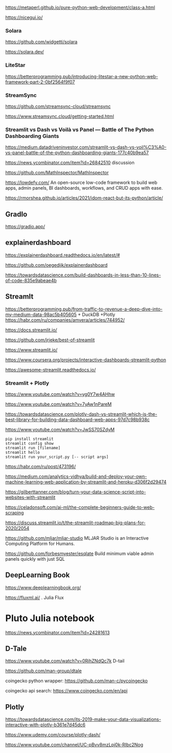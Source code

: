 https://metaperl.github.io/pure-python-web-development/class-a.html

https://nicegui.io/

### Solara 
https://github.com/widgetti/solara

https://solara.dev/

### LiteStar

https://betterprogramming.pub/introducing-litestar-a-new-python-web-framework-part-2-0bf2564f9f07

### StreamSync

https://github.com/streamsync-cloud/streamsync

https://www.streamsync.cloud/getting-started.html


### Streamlit vs Dash vs Voilà vs Panel — Battle of The Python Dashboarding Giants 

https://medium.datadriveninvestor.com/streamlit-vs-dash-vs-voil%C3%A0-vs-panel-battle-of-the-python-dashboarding-giants-177c40b9ea57

https://news.ycombinator.com/item?id=26842510 discussion

https://github.com/MathInspector/MathInspector

https://lowdefy.com/  An open-source low-code framework to build web apps, admin panels, BI dashboards, workflows, and CRUD apps with ease.

https://rmorshea.github.io/articles/2021/idom-react-but-its-python/article/

## GradIo

https://gradio.app/

## explainerdashboard

https://explainerdashboard.readthedocs.io/en/latest/#

https://github.com/oegedijk/explainerdashboard

https://towardsdatascience.com/build-dashboards-in-less-than-10-lines-of-code-835e9abeae4b

## StreamIt


https://betterprogramming.pub/from-traffic-to-revenue-a-deep-dive-into-my-medium-data-98ac5b405605 + DuckDB +Plotly
https://habr.com/ru/companies/amvera/articles/744952/

https://docs.streamlit.io/

https://github.com/jrieke/best-of-streamlit

<https://www.streamlit.io/>

https://www.coursera.org/projects/interactive-dashboards-streamlit-python

https://awesome-streamlit.readthedocs.io/

### Streamlit + Plotly

https://www.youtube.com/watch?v=yg0Y7w4AHhw

https://www.youtube.com/watch?v=7yAw1nPareM

https://towardsdatascience.com/plotly-dash-vs-streamlit-which-is-the-best-library-for-building-data-dashboard-web-apps-97d7c98b938c

<https://www.youtube.com/watch?v=JwSS70SZdyM>

```
pip install streamlit
streamlit config show
streamlit run [filename]
streamlit hello
streamlit run your_script.py [-- script args]
```


<https://habr.com/ru/post/473196/>

https://medium.com/analytics-vidhya/build-and-deploy-your-own-machine-learning-web-application-by-streamlit-and-heroku-d306f2d29474

<https://gilberttanner.com/blog/turn-your-data-science-script-into-websites-with-streamlit>

https://celadonsoft.com/ai-ml/the-complete-beginners-guide-to-web-scraping

<https://discuss.streamlit.io/t/the-streamlit-roadmap-big-plans-for-2020/2054>


<https://github.com/mljar/mljar-studio> MLJAR Studio is an Interactive Computing Platform for Humans.


<https://github.com/forbesmyester/esqlate>  Build minimum viable admin panels quickly with just SQL

## DeepLearning Book
<https://www.deeplearningbook.org/>

<https://fluxml.ai/> .  Julia Flux


# Pluto Julia notebook
https://news.ycombinator.com/item?id=24281613


## D-Tale
<https://www.youtube.com/watch?v=0RihZNdQc7k> D-tail

<https://github.com/man-group/dtale>

coingecko python wrapper: <https://github.com/man-c/pycoingecko>

coingecko api search: <https://www.coingecko.com/en/api>

## Plotly

<https://towardsdatascience.com/its-2019-make-your-data-visualizations-interactive-with-plotly-b361e7d45dc6>

<https://www.udemy.com/course/plotly-dash/>

<https://www.youtube.com/channel/UC-pBvv8mzLpj0k-RIbc2Nog>
